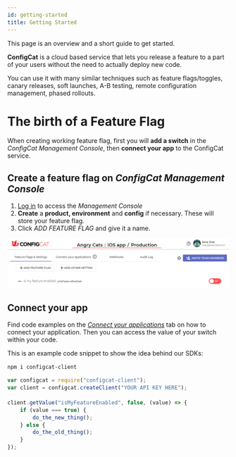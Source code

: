 ```yaml
---
id: getting-started
title: Getting Started
---
```

This page is an overview and a short guide to get started.

**ConfigCat** is a cloud based service that lets you release a feature to a part of your users without the need to actually deploy new code.

You can use it with many similar techniques such as feature flags/toggles, canary releases, soft launches, A-B testing, remote configuration management, phased rollouts.

# The birth of a Feature Flag

When creating working feature flag, first you will **add a switch** in the *ConfigCat Management Console*, then **connect your app** to the ConfigCat service.

## Create a feature flag on *ConfigCat Management Console*
1. <a href="https://app.configcat.com/login" target="_blank">Log in</a> to access the *Management Console*
2. **Create** a **product, environment** and  **config** if necessary. These will store your feature flag.
3. Click *ADD FEATURE FLAG* and give it a name.

![getting-started](assets/getting-started-1.png)

## Connect your app
Find code examples on the <a href="https://app.configcat.com/connect" target="_blank">*Connect your applications*</a> tab on how to connect your application. Then you can access the value of your switch within your code.

This is an example code snippet to show the idea behind our SDKs:
```
npm i configcat-client
```
```js
var configcat = require("configcat-client");
var client = configcat.createClient("YOUR API KEY HERE");

client.getValue("isMyFeatureEnabled", false, (value) => {
    if (value === true) {
        do_the_new_thing();
    } else {
        do_the_old_thing();
    }
});
```
